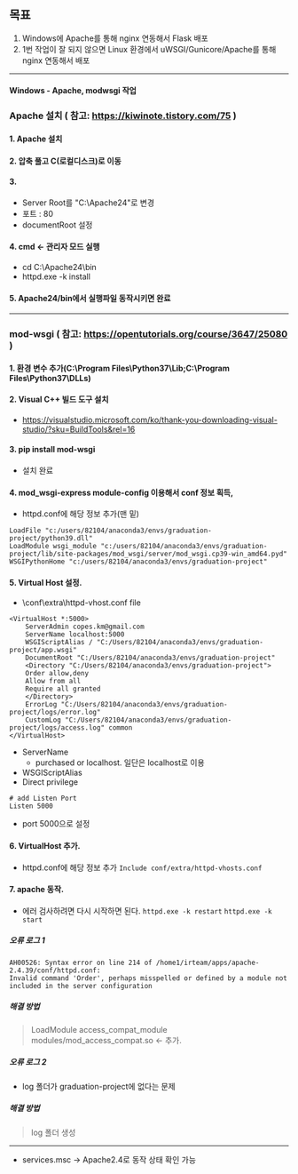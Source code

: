 ## 목표

1. Windows에 Apache를 통해 nginx 연동해서 Flask 배포 
2. 1번 작업이 잘 되지 않으면 Linux 환경에서 uWSGI/Gunicore/Apache를 통해 nginx 연동해서 배포

<hr>

#### Windows - Apache, modwsgi 작업

### Apache 설치 ( 참고: https://kiwinote.tistory.com/75 ) 
#### 1. Apache 설치
#### 2. 압축 풀고 C(로컬디스크)로 이동
#### 3. 
  - Server Root를 "C:\Apache24"로 변경
  - 포트 : 80
  - documentRoot 설정

#### 4. cmd <- 관리자 모드 실행
  - cd C:\Apache24\bin
  - httpd.exe -k install

#### 5. Apache24/bin에서 실행파일 동작시키면 완료

<hr>

### mod-wsgi ( 참고: https://opentutorials.org/course/3647/25080 )

#### 1. 환경 변수 추가(C:\Program Files\Python37\Lib\;C:\Program Files\Python37\DLLs\)
#### 2. Visual C++ 빌드 도구 설치
- https://visualstudio.microsoft.com/ko/thank-you-downloading-visual-studio/?sku=BuildTools&rel=16 
#### 3. pip install mod-wsgi
- 설치 완료
#### 4. mod_wsgi-express module-config 이용해서 conf 정보 획득, 
- httpd.conf에 해당 정보 추가(맨 밑) 
```
LoadFile "c:/users/82104/anaconda3/envs/graduation-project/python39.dll"
LoadModule wsgi_module "c:/users/82104/anaconda3/envs/graduation-project/lib/site-packages/mod_wsgi/server/mod_wsgi.cp39-win_amd64.pyd"
WSGIPythonHome "c:/users/82104/anaconda3/envs/graduation-project"
```
#### 5. Virtual Host 설정.
- <Apache24-Home>\conf\extra\httpd-vhost.conf file
```
<VirtualHost *:5000>
    ServerAdmin copes.km@gmail.com
    ServerName localhost:5000
    WSGIScriptAlias / "C:/Users/82104/anaconda3/envs/graduation-project/app.wsgi"
    DocumentRoot "C:/Users/82104/anaconda3/envs/graduation-project"
    <Directory "C:/Users/82104/anaconda3/envs/graduation-project">
	Order allow,deny
	Allow from all
	Require all granted
    </Directory>
    ErrorLog "C:/Users/82104/anaconda3/envs/graduation-project/logs/error.log"
    CustomLog "C:/Users/82104/anaconda3/envs/graduation-project/logs/access.log" common
</VirtualHost>
```
  - ServerName 
    - purchased or localhost. 일단은 localhost로 이용
  - WSGIScriptAlias
  - Direct privilege
```
# add Listen Port
Listen 5000
```
  - port 5000으로 설정

#### 6. VirtualHost 추가.
- httpd.conf에 해당 정보 추가
`Include conf/extra/httpd-vhosts.conf`

#### 7. apache 동작.
- 에러 검사하려면 다시 시작하면 된다.
`httpd.exe -k restart`
`httpd.exe -k start`

##### 오류 로그 1
```
AH00526: Syntax error on line 214 of /home1/irteam/apps/apache-2.4.39/conf/httpd.conf:
Invalid command 'Order', perhaps misspelled or defined by a module not included in the server configuration
```

##### 해결 방법
> LoadModule access_compat_module modules/mod_access_compat.so <- 추가.

##### 오류 로그 2
- log 폴더가 graduation-project에 없다는 문제

##### 해결 방법
> log 폴더 생성

<hr>

- services.msc -> Apache2.4로 동작 상태 확인 가능










